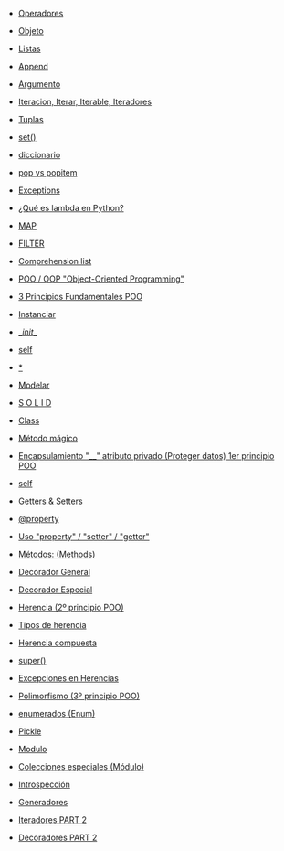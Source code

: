   - [Operadores](./sesion2/sesion2.md#operadores)
  - [Objeto](./sesion2/sesion2.md#objeto)

  - [Listas](./sesion3/session3.md#listas)
  - [Append](./sesion3/session3.md#append)
  - [Argumento](./sesion3/session3.md#argumento)
  - [Iteracion, Iterar, Iterable, Iteradores](./sesion3/session3.md#iteracion,-iterar,-iterable,-iteradores)

  - [Tuplas](./sesion4/sesion4.md#tuplas)
  - [set()](./sesion4/sesion4.md#set())

  - [diccionario](./sesion5/diccionario.md#diccionario)
  - [pop vs popitem](./sesion5/diccionario.md#pop-vs-popitem)

  - [Exceptions](./sesion5/exceptions.md#exceptions)

  - [¿Qué es lambda en Python?](./sesion6/lambda.md#¿qué-es-lambda-en-python?)
  - [MAP](./sesion6/lambda.md#map)
  - [FILTER](./sesion6/lambda.md#filter)

  - [Comprehension list](./sesion7/sesion7.md#comprehension-list)

  - [POO / OOP "Object-Oriented Programming"](./sesion10/POO_sesion10.md#poo-/-oop-"object-oriented-programming")
  - [3 Principios Fundamentales POO](./sesion10/POO_sesion10.md#3-principios-fundamentales-poo)
  - [Instanciar](./sesion10/POO_sesion10.md#instanciar)
  - [\__init__](./sesion10/POO_sesion10.md#\__init__)
  - [self](./sesion10/POO_sesion10.md#self)
  - [\*](./sesion10/POO_sesion10.md#\*)

  - [Modelar](./sesion11/sesion11.md#modelar)
  - [S O L I D](./sesion11/sesion11.md#s-o-l-i-d)
  - [Class](./sesion11/sesion11.md#class)
  - [Método mágico](./sesion11/sesion11.md#método-mágico)
  - [Encapsulamiento "__"  atributo privado (Proteger datos) 1er principio POO](./sesion11/sesion11.md#encapsulamiento-"__"--atributo-privado-(proteger-datos)-1er-principio-poo)
  - [self](./sesion11/sesion11.md#self)
  - [Getters & Setters](./sesion11/sesion11.md#getters-&-setters)
  - [@property](./sesion11/sesion11.md#@property)
  - [Uso "property" / "setter" / "getter"](./sesion11/sesion11.md#uso-"property"-/-"setter"-/-"getter")

  - [Métodos: (Methods)](./sesion12/sesion12.md#métodos:-(methods))
  - [Decorador General](./sesion12/sesion12.md#decorador-general)
  - [Decorador Especial](./sesion12/sesion12.md#decorador-especial)

  - [Herencia (2º principio POO)](./sesion13/sesion13.md#herencia-(2º-principio-poo))
  - [Tipos de herencia](./sesion13/sesion13.md#tipos-de-herencia)
  - [Herencia compuesta](./sesion13/sesion13.md#herencia-compuesta)
  - [super()](./sesion13/sesion13.md#super())
  - [Excepciones en Herencias](./sesion13/sesion13.md#excepciones-en-herencias)
  - [Polimorfismo (3º principio POO)](./sesion13/sesion13.md#polimorfismo-(3º-principio-poo))
  - [enumerados (Enum)](./sesion13/sesion13.md#enumerados-(enum))
  - [Pickle](./sesion13/sesion13.md#pickle)
  - [Modulo](./sesion13/sesion13.md#modulo)
  - [Colecciones especiales (Módulo)](./sesion13/sesion13.md#colecciones-especiales-(módulo))

  - [Introspección](./sesion14/sesion14.md#introspección)

  - [Generadores](./sesion15/sesion15.md#generadores)
  - [Iteradores PART 2](./sesion15/sesion15.md#iteradores-part-2)
  - [Decoradores PART 2](./sesion15/sesion15.md#decoradores-part-2)
